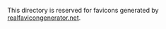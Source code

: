 This directory is reserved for favicons generated by [realfavicongenerator.net](http://realfavicongenerator.net).